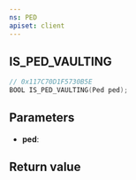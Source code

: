 ```yaml
---
ns: PED
apiset: client
---
```

## IS_PED_VAULTING

```c
// 0x117C70D1F5730B5E
BOOL IS_PED_VAULTING(Ped ped);
```


## Parameters
* **ped**:

## Return value